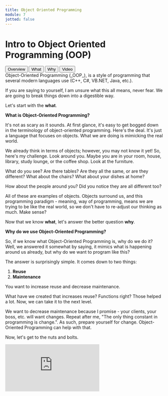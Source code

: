 ```yaml
---
title: Object Oriented Programming
module: 7
jotted: false
---
```


# Intro to Object Oriented Programming (OOP)
<div class="tab">
  <button class="tablinks active" onclick="openTab(event, 'Overview')">Overview</button>
  <button class="tablinks" onclick="openTab(event, 'what')">What</button>
  <button class="tablinks" onclick="openTab(event, 'why')">Why</button>
  <button class="tablinks" onclick="openTab(event, 'video')">Video</button>
</div>
<div id="Overview" class="tabcontent" style="display:block">
<div class="tabhtml" markdown="1">
Object-Oriented Programming (_OOP_), is a style of programming that several modern languages use (C++, C#, VB.NET, Java, etc.).

If you are saying to yourself, I am unsure what this all means, never fear.  We are going to break things down into a digestible way.

Let's start with the **what**.  
</div>
</div>

<div id="what" class="tabcontent">
<div class="tabhtml" markdown="1">

**What is Object-Oriented Programming?**

It's not as scary as it sounds.  At first glance, it's easy to get bogged down in the terminology of object-oriented programming.  Here's the deal. It's just a language that focuses on objects.  What we are doing is mimicking the real world.

We already think in terms of objects; however, you may not know it yet!  So, here's my challenge.  Look around you.  Maybe you are in your room, house, library, study lounge, or the coffee shop.  Look at the furniture.

What do you see?  Are there tables?  Are they all the same, or are they different?  What about the chairs?  What about your dishes at home? 

How about the people around you?  Did you notice they are all different too?

All of these are examples of objects.  Objects surround us, and this programming paradigm - meaning, way of programming, means we are trying to be like the real world, so we don't have to re-adjust our thinking as much.  Make sense?

Now that we know **what**, let's answer the better question **why**.
</div>
</div>

<div id="why" class="tabcontent">
<div class="tabhtml" markdown="1">

**Why do we use Object-Oriented Programming?**

So, if we know what Object-Oriented Programming is, why do we do it?  Well, we answered it somewhat by saying, it mimics what is happening around us already, but why do we want to program like this?

The answer is surprisingly simple.  It comes down to two things:

1. **Reuse**
2. **Maintenance**

You want to increase reuse and decrease maintenance.

What have we created that increases reuse? Functions right?  Those helped a lot.  Now, we can take it to the next level.

We want to decrease maintenance because I promise - your clients, your boss, etc. will want changes.  Repeat after me, "The only thing constant in programming is change.".  As such, prepare yourself for change.  Object-Oriented Programming can help with that.

Now, let's get to the nuts and bolts.
</div>
</div>

<div id="video" class="tabcontent">
<div class="tabhtml" markdown="1">

<div class="embed-responsive embed-responsive-16by9"><iframe class="embed-responsive-item" src="https://www.youtube.com/embed/GFI8v_B02C4" frameborder="0" allowfullscreen></iframe></div>

</div>
</div>


